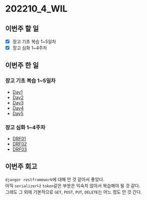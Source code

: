 # 202210_4_WIL

## 이번주 할 일
- [X] 장고 기초 복습 1~5일차
- [X] 장고 심화 1~4주차

## 이번주 한 일
### 장고 기초 복습 1~5일차
- [Day1](/ProgrammingLanguge/Python/Django/Day1.md)
- [Day2](/ProgrammingLanguge/Python/Django/Day2.md)
- [Day3](/ProgrammingLanguge/Python/Django/Day3.md)
- [Day4](/ProgrammingLanguge/Python/Django/Day4.md)
- [Day5](/ProgrammingLanguge/Python/Django/Day5.md)

### 장고 심화 1~4주차
- [DRF01](/ProgrammingLanguge/Python/Django/DRF01.md)
- [DRF02](/ProgrammingLanguge/Python/Django/DRF02.md)
- [DRF03](/ProgrammingLanguge/Python/Django/DRF03.md)

## 이번주 회고
`djangor restframework`에 대해 안 것 같아서 좋았다.<br>
아직 `serializer`나 `token`같은 부분은 익숙치 않아서 복습해야 될 것 같다.<br>
그래도 그 외에 기본적으로 `GET`, `POST`, `PUT`, `DELETE`는 어느 정도 안 것 간다.<br>